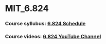 # MIT_6.824

### Course syllubus: [6.824 Schedule](https://pdos.csail.mit.edu/6.824/schedule.html)
### Course videos: [6.824 YouTube Channel](https://www.youtube.com/channel/UC_7WrbZTCODu1o_kfUMq88g/videos)
